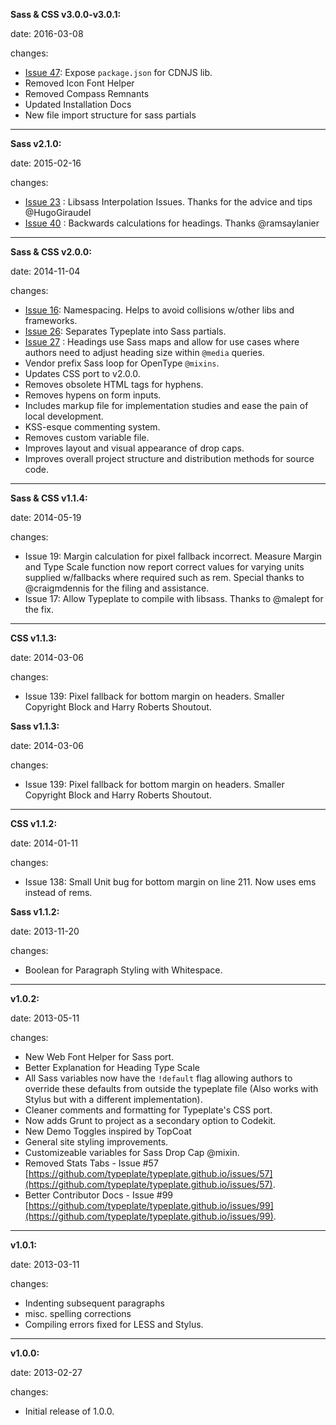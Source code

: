 **Sass & CSS v3.0.0-v3.0.1:**

   date: 2016-03-08

   changes:

   - [Issue 47](https://github.com/typeplate/starter-kit/issues/47): Expose ``package.json`` for CDNJS lib.
   - Removed Icon Font Helper
   - Removed Compass Remnants
   - Updated Installation Docs
   - New file import structure for sass partials

-------

**Sass v2.1.0:**

   date: 2015-02-16

   changes:

   - [Issue 23](https://github.com/typeplate/starter-kit/issues/23) : Libsass Interpolation Issues. Thanks for the advice and tips @HugoGiraudel
   - [Issue 40](https://github.com/typeplate/starter-kit/issues/40) : Backwards calculations for headings. Thanks @ramsaylanier

-------

**Sass & CSS v2.0.0:**

   date: 2014-11-04

   changes:

   - [Issue 16](https://github.com/typeplate/starter-kit/issues/16): Namespacing. Helps to avoid collisions w/other libs and frameworks.
   - [Issue 26](https://github.com/typeplate/starter-kit/issues/26): Separates Typeplate into Sass partials.
   - [Issue 27](https://github.com/typeplate/starter-kit/issues/27) : Headings use Sass maps and allow for use cases where authors need to adjust heading size within ``@media`` queries.
   - Vendor prefix Sass loop for OpenType ``@mixins``.
   - Updates CSS port to v2.0.0.
   - Removes obsolete HTML tags for hyphens.
   - Removes hypens on form inputs.
   - Includes markup file for implementation studies and ease the pain of local development.
   - KSS-esque commenting system.
   - Removes custom variable file.
   - Improves layout and visual appearance of drop caps.
   - Improves overall project structure and distribution methods for source code.

-------

**Sass & CSS v1.1.4:**

   date: 2014-05-19

   changes:

   - Issue 19: Margin calculation for pixel fallback incorrect. Measure Margin and Type Scale function now report correct values for varying units supplied w/fallbacks where required such as rem. Special thanks to @craigmdennis for the filing and assistance.
   - Issue 17: Allow Typeplate to compile with libsass. Thanks to @malept for the fix.

-------

**CSS v1.1.3:**

   date: 2014-03-06

   changes:

   - Issue 139: Pixel fallback for bottom margin on headers. Smaller Copyright Block and Harry Roberts Shoutout.

**Sass v1.1.3:**

   date: 2014-03-06

   changes:

   - Issue 139: Pixel fallback for bottom margin on headers. Smaller Copyright Block and Harry Roberts Shoutout.

-------


**CSS v1.1.2:**

   date: 2014-01-11

   changes:

   - Issue 138: Small Unit bug for bottom margin on line 211. Now uses ems instead of rems.

**Sass v1.1.2:**

   date: 2013-11-20

   changes:

   - Boolean for Paragraph Styling with Whitespace.

-------

**v1.0.2:**

   date: 2013-05-11

   changes:

   - New Web Font Helper for Sass port.
   - Better Explanation for Heading Type Scale
   - All Sass variables now have the ``!default`` flag allowing authors to override these defaults from outside the typeplate file (Also works with Stylus but with a different implementation).
   - Cleaner comments and formatting for Typeplate's CSS port.
   - Now adds Grunt to project as a secondary option to Codekit.
   - New Demo Toggles inspired by TopCoat
   - General site styling improvements.
   - Customizeable variables for Sass Drop Cap @mixin.
   - Removed Stats Tabs - Issue #57 [https://github.com/typeplate/typeplate.github.io/issues/57](https://github.com/typeplate/typeplate.github.io/issues/57).
   - Better Contributor Docs - Issue #99 [https://github.com/typeplate/typeplate.github.io/issues/99](https://github.com/typeplate/typeplate.github.io/issues/99).

-------

**v1.0.1:**

  date: 2013-03-11

  changes:

   - Indenting subsequent paragraphs
   - misc. spelling corrections
   - Compiling errors fixed for LESS and Stylus.

-------

**v1.0.0:**

  date: 2013-02-27

  changes:

   - Initial release of 1.0.0.
